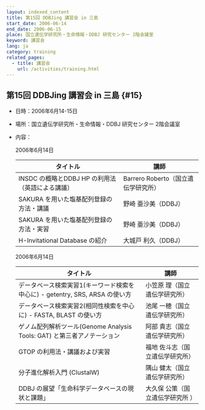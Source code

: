 ```yaml
---
layout: indexed_content
title: 第15回 DDBJing 講習会 in 三島
start_date: 2006-06-14
end_date: 2006-06-15
place: 国立遺伝学研究所・生命情報・DDBJ 研究センター 2階会議室
keyword: 講習会
lang: ja
category: training
related_pages:
  - title: 講習会
    url: /activities/training.html
---
```


## 第15回 DDBJing 講習会 in 三島  {#15}

-   日時：2006年6月14-15日

-   場所：国立遺伝学研究所・生命情報・DDBJ 研究センター 2階会議室

-   内容：

    2006年6月14日

    | タイトル | 講師 |
    |----|----|
    | INSDC の概略とDDBJ HP の利用法（英語による講議） | Barrero Roberto（国立遺伝学研究所） |
    | SAKURA を用いた塩基配列登録の方法・講議          | 野崎 亜沙美（DDBJ） |
    | SAKURA を用いた塩基配列登録の方法・実習          | 野崎 亜沙美（DDBJ） |
    | H-Invitational Database の紹介 | 大城戸 利久（DDBJ） |

    2006年6月14日

    | タイトル | 講師 |
    |----|----|
    | データベース検索実習1(キーワード検索を中心に) - getentry, SRS, ARSA の使い方 | 小笠原 理（国立遺伝学研究所） |
    | データベース検索実習2(相同性検索を中心に) - FASTA, BLAST の使い方 | 池尾 一穂（国立遺伝学研究所） |
    | ゲノム配列解析ツール(Genome Analysis Tools: GAT) と第三者アノテーション | 阿部 貴志（国立遺伝学研究所） |
    | GTOP の利用法・講議および実習 | 福地 佐斗志（国立遺伝学研究所） |
    | 分子進化解析入門 (ClustalW)  | 隅山 健太（国立遺伝学研究所） |
    | DDBJ の展望「生命科学データベースの現状と課題」 | 大久保 公策（国立遺伝学研究所 ） |